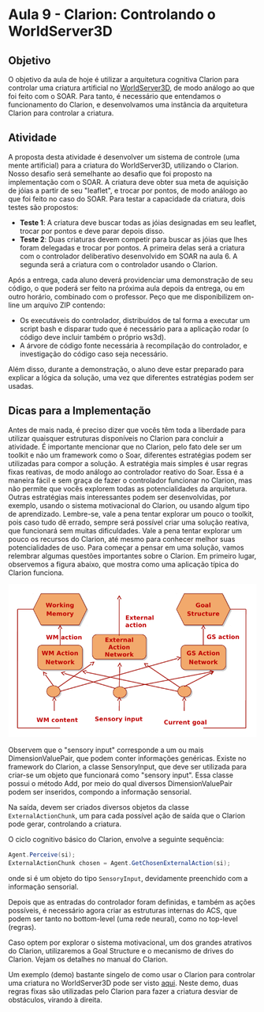 # Aula 9 - Clarion: Controlando o WorldServer3D

## Objetivo

O objetivo da aula de hoje é utilizar a arquitetura cognitiva Clarion para controlar uma criatura artificial no [WorldServer3D](http://faculty.dca.fee.unicamp.br/gudwin/sites/faculty.dca.fee.unicamp.br.gudwin/files/ia941/ws3d-bin.zip), de modo análogo ao que foi feito com o SOAR. Para tanto, é necessário que entendamos o funcionamento do Clarion, e desenvolvamos uma instância da arquitetura Clarion para controlar a criatura.

## Atividade

A proposta desta atividade é desenvolver um sistema de controle (uma mente artificial) para a criatura do WorldServer3D, utilizando o Clarion. Nosso desafio será semelhante ao desafio que foi proposto na implementação com o SOAR. A criatura deve obter sua meta de aquisição de jóias a partir de seu "leaflet", e trocar por pontos, de modo análogo ao que foi feito no caso do SOAR. Para testar a capacidade da criatura, dois testes são propostos:

+ **Teste 1**: A criatura deve buscar todas as jóias designadas em seu leaflet, trocar por pontos e deve parar depois disso.
+ **Teste 2**: Duas criaturas devem competir para buscar as jóias que lhes foram delegadas e trocar por pontos. A primeira delas será a criatura com o controlador deliberativo desenvolvido em SOAR na aula 6. A segunda será a criatura com o controlador usando o Clarion.

Após a entrega, cada aluno deverá providenciar uma demonstração de seu código, o que poderá ser feito na próxima aula depois da entrega, ou em outro horário, combinado com o professor. Peço que me disponibilizem on-line um arquivo ZIP contendo:

+ Os executáveis do controlador, distribuídos de tal forma a executar um script bash e disparar tudo que é necessário para a aplicação rodar (o código deve incluir também o próprio ws3d).
+ A árvore de código fonte necessária à recompilação do controlador, e investigação do código caso seja necessário.

Além disso, durante a demonstração, o aluno deve estar preparado para explicar a lógica da solução, uma vez que diferentes estratégias podem ser usadas.

## Dicas para a Implementação

Antes de mais nada, é preciso dizer que vocês têm toda a liberdade para utilizar quaisquer estruturas disponíveis no Clarion para concluir a atividade. É importante mencionar que no Clarion, pelo fato dele ser um toolkit e não um framework como o Soar, diferentes estratégias podem ser utilizadas para compor a solução. A estratégia mais simples é usar regras fixas reativas, de modo análogo ao controlador reativo do Soar. Essa é a maneira fácil e sem graça de fazer o controlador funcionar no Clarion, mas não permite que vocês explorem todas as potencialidades da arquitetura. Outras estratégias mais interessantes podem ser desenvolvidas, por exemplo, usando o sistema motivacional do Clarion, ou usando algum tipo de aprendizado. Lembre-se, vale a pena tentar explorar um pouco o toolkit, pois caso tudo dê errado, sempre será possível criar uma solução reativa, que funcionará sem muitas dificuldades. Vale a pena tentar explorar um pouco os recursos do Clarion, até mesmo para conhecer melhor suas potencialidades de uso. Para começar a pensar em uma solução, vamos relembrar algumas questões importantes sobre o Clarion. Em primeiro lugar, observemos a figura abaixo, que mostra como uma aplicação típica do Clarion funciona.

![alt text](./Clarion.png)

Observem que o "sensory input" corresponde a um ou mais DimensionValuePair, que podem conter informações genéricas. Existe no framework do Clarion, a classe SensoryInput, que deve ser utilizada para criar-se um objeto que funcionará como "sensory input". Essa classe possui o método Add, por meio do qual diversos DimensionValuePair podem ser inseridos, compondo a informação sensorial.

Na saída, devem ser criados diversos objetos da classe ```ExternalActionChunk```, um para cada possível ação de saída que o Clarion pode gerar, controlando a criatura.

O ciclo cognitivo básico do Clarion, envolve a seguinte sequência:

``` C#
Agent.Perceive(si);
ExternalActionChunk chosen = Agent.GetChosenExternalAction(si);
```

onde si é um objeto do tipo ```SensoryInput```, devidamente preenchido com a informação sensorial.

Depois que as entradas do controlador foram definidas, e também as ações possíveis, é necessário agora criar as estruturas internas do ACS, que podem ser tanto no bottom-level (uma rede neural), como no top-level (regras).

Caso optem por explorar o sistema motivacional, um dos grandes atrativos do Clarion, utilizaremos a Goal Structure e o mecanismo de drives do Clarion. Vejam os detalhes no manual do Clarion. 

Um exemplo (demo) bastante singelo de como usar o Clarion para controlar uma criatura no WorldServer3D pode ser visto [aqui](http://faculty.dca.fee.unicamp.br/gudwin/sites/faculty.dca.fee.unicamp.br.gudwin/files/ia941/DemoClarion-v0.8.zip). Neste demo, duas regras fixas são utilizadas pelo Clarion para fazer a criatura desviar de obstáculos, virando à direita.